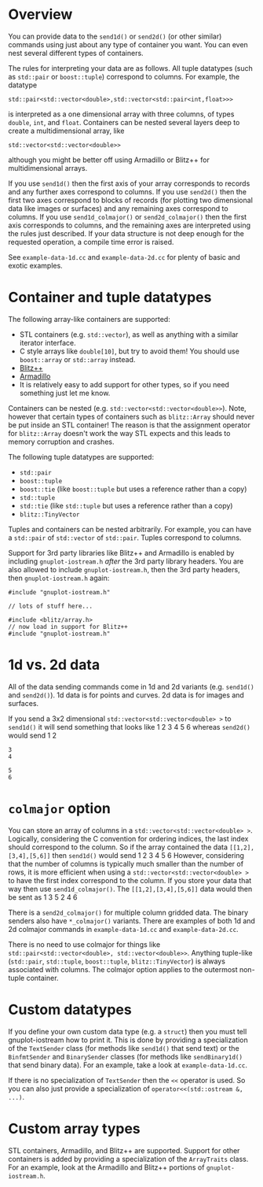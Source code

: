 # Overview

You can provide data to the `send1d()` or `send2d()` (or other similar) commands using just about any type of container you want.  You can even nest several different types of containers.

The rules for interpreting your data are as follows.  All tuple datatypes (such as `std::pair` or `boost::tuple`) correspond to columns.  For example, the datatype

	std::pair<std::vector<double>,std::vector<std::pair<int,float>>>

is interpreted as a one dimensional array with three columns, of types `double`, `int`, and `float`.  Containers can be nested several layers deep to create a multidimensional array, like 

	std::vector<std::vector<double>>

although you might be better off using Armadillo or Blitz++ for multidimensional arrays.

If you use `send1d()` then the first axis of your array corresponds to records and any further axes correspond to columns.  If you use `send2d()` then the first two axes correspond to blocks of records (for plotting two dimensional data like images or surfaces) and any remaining axes correspond to columns.  If you use `send1d_colmajor()` or `send2d_colmajor()` then the first axis corresponds to columns, and the remaining axes are interpreted using the rules just described.  If your data structure is not deep enough for the requested operation, a compile time error is raised.

See `example-data-1d.cc` and `example-data-2d.cc` for plenty of basic and exotic examples.

# Container and tuple datatypes

The following array-like containers are supported:

* STL containers (e.g. `std::vector`), as well as anything with a similar iterator interface.
* C style arrays like `double[10]`, but try to avoid them!  You should use `boost::array` or `std::array` instead.
* [Blitz++](http://blitz.sourceforge.net/)
* [Armadillo](http://arma.sourceforge.net/)
* It is relatively easy to add support for other types, so if you need something just let me know.

Containers can be nested (e.g. `std::vector<std::vector<double>>`).  Note, however that certain types of containers such as `blitz::Array` should never be put inside an STL container!  The reason is that the assignment operator for `blitz::Array` doesn't work the way STL expects and this leads to memory corruption and crashes.

The following tuple datatypes are supported:

* `std::pair`
* `boost::tuple`
* `boost::tie` (like `boost::tuple` but uses a reference rather than a copy)
* `std::tuple`
* `std::tie` (like `std::tuple` but uses a reference rather than a copy)
* `blitz::TinyVector`

Tuples and containers can be nested arbitrarily.  For example, you can have a `std::pair` of `std::vector` of `std::pair`.  Tuples correspond to columns.

Support for 3rd party libraries like Blitz++ and Armadillo is enabled by including `gnuplot-iostream.h` *after* the 3rd party library headers.  You are also allowed to include `gnuplot-iostream.h`, then the 3rd party headers, then `gnuplot-iostream.h` again:

	#include "gnuplot-iostream.h"

	// lots of stuff here...

	#include <blitz/array.h>
	// now load in support for Blitz++
	#include "gnuplot-iostream.h"

# 1d vs. 2d data

All of the data sending commands come in 1d and 2d variants (e.g. `send1d()` and `send2d()`).  1d data is for points and curves.  2d data is for images and surfaces.

If you send a 3x2 dimensional `std::vector<std::vector<double> >` to `send1d()` it will send something that looks like
	1 2
	3 4
	5 6
whereas `send2d()` would send
	1
	2

	3
	4

	5
	6

# `colmajor` option

You can store an array of columns in a `std::vector<std::vector<double> >`.  Logically, considering the C convention for ordering indices, the last index should correspond to the column.  So if the array contained the data `[[1,2],[3,4],[5,6]]` then `send1d()` would send
	1 2
	3 4
	5 6
However, considering that the number of columns is typically much smaller than the number of rows, it is more efficient when using a `std::vector<std::vector<double> >` to have the first index correspond to the column.  If you store your data that way then use `send1d_colmajor()`.  The `[[1,2],[3,4],[5,6]]` data would then be sent as
	1 3 5
	2 4 6

There is a `send2d_colmajor()` for multiple column gridded data.  The binary senders also have `*_colmajor()` variants.  There are examples of both 1d and 2d colmajor commands in `example-data-1d.cc` and `example-data-2d.cc`.

There is no need to use colmajor for things like `std::pair<std::vector<double>, std::vector<double>>`.  Anything tuple-like (`std::pair`, `std::tuple`, `boost::tuple`, `blitz::TinyVector`) is always associated with columns.  The colmajor option applies to the outermost non-tuple container.

# Custom datatypes

If you define your own custom data type (e.g. a `struct`) then you must tell gnuplot-iostream how to print it.  This is done by providing a specialization of the `TextSender` class (for methods like `send1d()` that send text) or the `BinfmtSender` and `BinarySender` classes (for methods like `sendBinary1d()` that send binary data).  For an example, take a look at `example-data-1d.cc`.

If there is no specialization of `TextSender` then the `<<` operator is used.  So you can also just provide a specialization of `operator<<(std::ostream &, ...)`.

# Custom array types

STL containers, Armadillo, and Blitz++ are supported.  Support for other containers is added by providing a specialization of the `ArrayTraits` class.  For an example, look at the Armadillo and Blitz++ portions of `gnuplot-iostream.h`.

